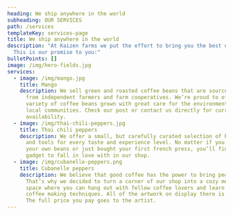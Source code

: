 ```yaml
---
heading: We ship anywhere in the world
subheading: OUR SERVICES
path: /services
templateKey: services-page
title: We ship anywhere in the world
description: "At Kaizen farms we put the effort to bring you the best quality.
  This is our promise to you:"
bulletPoints: []
image: /img/hero-fields.jpg
services:
  - image: /img/mango.jpg
    title: Mango
    description: We sell green and roasted coffee beans that are sourced directly
      from independent farmers and farm cooperatives. We’re proud to offer a
      variety of coffee beans grown with great care for the environment and
      local communities. Check our post or contact us directly for current
      availability.
  - image: /img/thai-chili-peppers.jpg
    title: Thai chili peppers
    description: We offer a small, but carefully curated selection of brewing gear
      and tools for every taste and experience level. No matter if you roast
      your own beans or just bought your first french press, you’ll find a
      gadget to fall in love with in our shop.
  - image: /img/cubanelle-peppers.png
    title: Cubanelle peppers
    description: We believe that good coffee has the power to bring people together.
      That’s why we decided to turn a corner of our shop into a cozy meeting
      space where you can hang out with fellow coffee lovers and learn about
      coffee making techniques. All of the artwork on display there is for sale.
      The full price you pay goes to the artist.
---
```

